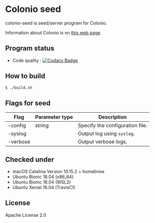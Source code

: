 # Colonio seed

colonio-seed is seed/server program for Colonio.

Information about Colonio is on [this web page](https://www.colonio.dev/).

## Program status

*  Code quality : [![Codacy Badge](https://api.codacy.com/project/badge/Grade/4b8bc767bd934017b5a17e172b511286)](https://app.codacy.com/manual/llamerada-jp/colonio-seed?utm_source=github.com&utm_medium=referral&utm_content=colonio/colonio-seed&utm_campaign=Badge_Grade_Dashboard)

## How to build

```sh
$ ./build.sh
```

## Flags for seed

| Flag     | Parameter type | Description                     |
| -------- | -------------- | ------------------------------- |
| -config  | string         | Specify the configuration file. |
| -syslog  |                | Output log using `syslog`.      |
| -verbose |                | Output verbose logs.            |

## Checked under

*  macOS Catalina Version 10.15.2 + homebrew
*  Ubuntu Bionic 18.04 (x86_64)
*  Ubuntu Bionic 18.04 (WSL2)
*  Ubuntu Xenial 16.04 (TravisCI)

## License

Apache License 2.0
